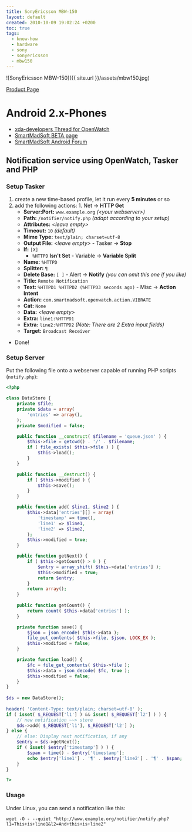 ```yaml
---
title: SonyEricsson MBW-150
layout: default
created: 2010-10-09 19:02:24 +0200
toc: true
tags:
  - know-how
  - hardware
  - sony
  - sonyericsson
  - mbw150
---
```


![SonyEricsson MBW-150]({{ site.url }}/assets/mbw150.jpg)

[Product Page](http://www.sonyericsson.com/cws/products/accessories/overview/mbw-150classicedition)

Android 2.x-Phones
==================

  * [xda-developers Thread for OpenWatch](http://forum.xda-developers.com/showthread.php?t=554551)
  * [SmartMadSoft BETA page](http://beta.smartmadsoft.com/)
  * [SmartMadSoft Android Forum](http://www.smartmadsoft.com/forum/index.php?action=vtopic&forum=9)


Notification service using OpenWatch, Tasker and PHP
----------------------------------------------------

### Setup Tasker

  1. create a new time-based profile, let it run every **5 minutes** or so
  2. add the following actions:
    1. Net → **HTTP Get**
      * **Server:Port:** `www.example.org` *(\<your webserver\>)*
      * **Path:** `/notifier/notify.php` *(adapt according to your setup)*
      * **Attributes:** *\<leave empty\>*
      * **Timeout:** `10` *(default)*
      * **Mime Type:** `text/plain; charset=utf-8`
      * **Output File:** *\<leave empty\>*
    - Tasker → **Stop**
      * **If:** `[X]`
        * `%HTTPD` **Isn't Set**
    - Variable → **Variable Split**
      * **Name:** `%HTTPD`
      * **Splitter:** `¶`
      * **Delete Base:** `[ ]`
    - Alert → **Notify** *(you can omit this one if you like)*
      * **Title:** `Remote Notification`
      * **Text:** `%HTTPD1 %HTTPD2 (%HTTPD3 seconds ago)`
    - Misc → **Action Intent**
      * **Action:** `com.smartmadsoft.openwatch.action.VIBRATE`
      * **Cat:** `None`
      * **Data:** *\<leave empty\>*
      * **Extra:** `line1:%HTTPD1`
      * **Extra:** `line2:%HTTPD2` *(Note: There are 2 Extra input fields)*
      * **Target:** `Broadcast Receiver`
  - Done!


### Setup Server

Put the following file onto a webserver capable of running PHP scripts (`notify.php`):

```php
<?php

class DataStore {
    private $file;
    private $data = array(
        'entries' => array(),
    );
    private $modified = false;

    public function __construct( $filename = 'queue.json' ) {
        $this->file = getcwd() . '/' . $filename;
        if ( file_exists( $this->file ) ) {
            $this->load();
        }
    }

    public function __destruct() {
        if ( $this->modified ) {
            $this->save();
        }
    }

    public function add( $line1, $line2 ) {
        $this->data['entries'][] = array(
            'timestamp' => time(),
            'line1' => $line1,
            'line2' => $line2,
        );
        $this->modified = true;
    }

    public function getNext() {
        if ( $this->getCount() > 0 ) {
            $entry = array_shift( $this->data['entries'] );
            $this->modified = true;
            return $entry;
        }
        return array();
    }
        
    public function getCount() {
        return count( $this->data['entries'] );
    }

    private function save() {
        $json = json_encode( $this->data );
        file_put_contents( $this->file, $json, LOCK_EX );
        $this->modified = false;
    }

    private function load() {
        $fc = file_get_contents( $this->file );
        $this->data = json_decode( $fc, true );
        $this->modified = false;
    }
}
    
$ds = new DataStore();
    
header( 'Content-Type: text/plain; charset=utf-8' );
if ( isset( $_REQUEST['l1'] ) && isset( $_REQUEST['l2'] ) ) {
    // new notification ~~> store
    $ds->add( $_REQUEST['l1'], $_REQUEST['l2'] );
} else {
    // else: Display next notification, if any
    $entry = $ds->getNext();
    if ( isset( $entry['timestamp'] ) ) {
        $span = time() - $entry['timestamp'];
        echo $entry['line1'] . '¶' . $entry['line2'] . '¶' . $span;
    }
}

?>  
```

### Usage

Under Linux, you can send a notification like this:

    wget -O - --quiet "http://www.example.org/notifier/notify.php?l1=This+is+line1&l2=And+this+is+line2"
